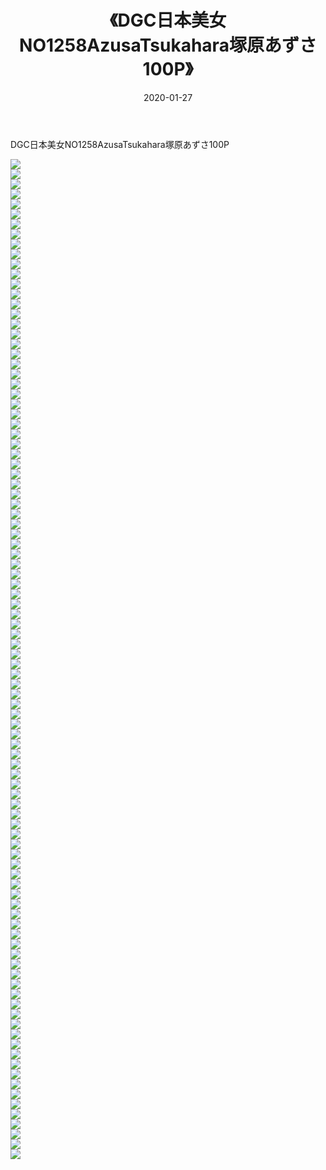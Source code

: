 ﻿---
layout: post
title:  《DGC日本美女NO1258AzusaTsukahara塚原あずさ100P》
date:   2020-01-27
img: http://pic.660000.xyz/1:/性感/2020/DGC日本美女NO1258AzusaTsukahara塚原あずさ100P/000.jpg
categories: [美女, 清纯, 唯美]
---

DGC日本美女NO1258AzusaTsukahara塚原あずさ100P

  ![](http://pic.660000.xyz/1:/性感/2020/DGC日本美女NO1258AzusaTsukahara塚原あずさ100P/001.jpg) <br> ![](http://pic.660000.xyz/1:/性感/2020/DGC日本美女NO1258AzusaTsukahara塚原あずさ100P/002.jpg) <br> ![](http://pic.660000.xyz/1:/性感/2020/DGC日本美女NO1258AzusaTsukahara塚原あずさ100P/003.jpg) <br> ![](http://pic.660000.xyz/1:/性感/2020/DGC日本美女NO1258AzusaTsukahara塚原あずさ100P/004.jpg) <br> ![](http://pic.660000.xyz/1:/性感/2020/DGC日本美女NO1258AzusaTsukahara塚原あずさ100P/005.jpg) <br> ![](http://pic.660000.xyz/1:/性感/2020/DGC日本美女NO1258AzusaTsukahara塚原あずさ100P/006.jpg) <br> ![](http://pic.660000.xyz/1:/性感/2020/DGC日本美女NO1258AzusaTsukahara塚原あずさ100P/007.jpg) <br> ![](http://pic.660000.xyz/1:/性感/2020/DGC日本美女NO1258AzusaTsukahara塚原あずさ100P/008.jpg) <br> ![](http://pic.660000.xyz/1:/性感/2020/DGC日本美女NO1258AzusaTsukahara塚原あずさ100P/009.jpg) <br> ![](http://pic.660000.xyz/1:/性感/2020/DGC日本美女NO1258AzusaTsukahara塚原あずさ100P/010.jpg) <br> ![](http://pic.660000.xyz/1:/性感/2020/DGC日本美女NO1258AzusaTsukahara塚原あずさ100P/011.jpg) <br> ![](http://pic.660000.xyz/1:/性感/2020/DGC日本美女NO1258AzusaTsukahara塚原あずさ100P/012.jpg) <br> ![](http://pic.660000.xyz/1:/性感/2020/DGC日本美女NO1258AzusaTsukahara塚原あずさ100P/013.jpg) <br> ![](http://pic.660000.xyz/1:/性感/2020/DGC日本美女NO1258AzusaTsukahara塚原あずさ100P/014.jpg) <br> ![](http://pic.660000.xyz/1:/性感/2020/DGC日本美女NO1258AzusaTsukahara塚原あずさ100P/015.jpg) <br> ![](http://pic.660000.xyz/1:/性感/2020/DGC日本美女NO1258AzusaTsukahara塚原あずさ100P/016.jpg) <br> ![](http://pic.660000.xyz/1:/性感/2020/DGC日本美女NO1258AzusaTsukahara塚原あずさ100P/017.jpg) <br> ![](http://pic.660000.xyz/1:/性感/2020/DGC日本美女NO1258AzusaTsukahara塚原あずさ100P/018.jpg) <br> ![](http://pic.660000.xyz/1:/性感/2020/DGC日本美女NO1258AzusaTsukahara塚原あずさ100P/019.jpg) <br> ![](http://pic.660000.xyz/1:/性感/2020/DGC日本美女NO1258AzusaTsukahara塚原あずさ100P/020.jpg) <br> ![](http://pic.660000.xyz/1:/性感/2020/DGC日本美女NO1258AzusaTsukahara塚原あずさ100P/021.jpg) <br> ![](http://pic.660000.xyz/1:/性感/2020/DGC日本美女NO1258AzusaTsukahara塚原あずさ100P/022.jpg) <br> ![](http://pic.660000.xyz/1:/性感/2020/DGC日本美女NO1258AzusaTsukahara塚原あずさ100P/023.jpg) <br> ![](http://pic.660000.xyz/1:/性感/2020/DGC日本美女NO1258AzusaTsukahara塚原あずさ100P/024.jpg) <br> ![](http://pic.660000.xyz/1:/性感/2020/DGC日本美女NO1258AzusaTsukahara塚原あずさ100P/025.jpg) <br> ![](http://pic.660000.xyz/1:/性感/2020/DGC日本美女NO1258AzusaTsukahara塚原あずさ100P/026.jpg) <br> ![](http://pic.660000.xyz/1:/性感/2020/DGC日本美女NO1258AzusaTsukahara塚原あずさ100P/027.jpg) <br> ![](http://pic.660000.xyz/1:/性感/2020/DGC日本美女NO1258AzusaTsukahara塚原あずさ100P/028.jpg) <br> ![](http://pic.660000.xyz/1:/性感/2020/DGC日本美女NO1258AzusaTsukahara塚原あずさ100P/029.jpg) <br> ![](http://pic.660000.xyz/1:/性感/2020/DGC日本美女NO1258AzusaTsukahara塚原あずさ100P/030.jpg) <br> ![](http://pic.660000.xyz/1:/性感/2020/DGC日本美女NO1258AzusaTsukahara塚原あずさ100P/031.jpg) <br> ![](http://pic.660000.xyz/1:/性感/2020/DGC日本美女NO1258AzusaTsukahara塚原あずさ100P/032.jpg) <br> ![](http://pic.660000.xyz/1:/性感/2020/DGC日本美女NO1258AzusaTsukahara塚原あずさ100P/033.jpg) <br> ![](http://pic.660000.xyz/1:/性感/2020/DGC日本美女NO1258AzusaTsukahara塚原あずさ100P/034.jpg) <br> ![](http://pic.660000.xyz/1:/性感/2020/DGC日本美女NO1258AzusaTsukahara塚原あずさ100P/035.jpg) <br> ![](http://pic.660000.xyz/1:/性感/2020/DGC日本美女NO1258AzusaTsukahara塚原あずさ100P/036.jpg) <br> ![](http://pic.660000.xyz/1:/性感/2020/DGC日本美女NO1258AzusaTsukahara塚原あずさ100P/037.jpg) <br> ![](http://pic.660000.xyz/1:/性感/2020/DGC日本美女NO1258AzusaTsukahara塚原あずさ100P/038.jpg) <br> ![](http://pic.660000.xyz/1:/性感/2020/DGC日本美女NO1258AzusaTsukahara塚原あずさ100P/039.jpg) <br> ![](http://pic.660000.xyz/1:/性感/2020/DGC日本美女NO1258AzusaTsukahara塚原あずさ100P/040.jpg) <br> ![](http://pic.660000.xyz/1:/性感/2020/DGC日本美女NO1258AzusaTsukahara塚原あずさ100P/041.jpg) <br> ![](http://pic.660000.xyz/1:/性感/2020/DGC日本美女NO1258AzusaTsukahara塚原あずさ100P/042.jpg) <br> ![](http://pic.660000.xyz/1:/性感/2020/DGC日本美女NO1258AzusaTsukahara塚原あずさ100P/043.jpg) <br> ![](http://pic.660000.xyz/1:/性感/2020/DGC日本美女NO1258AzusaTsukahara塚原あずさ100P/044.jpg) <br> ![](http://pic.660000.xyz/1:/性感/2020/DGC日本美女NO1258AzusaTsukahara塚原あずさ100P/045.jpg) <br> ![](http://pic.660000.xyz/1:/性感/2020/DGC日本美女NO1258AzusaTsukahara塚原あずさ100P/046.jpg) <br> ![](http://pic.660000.xyz/1:/性感/2020/DGC日本美女NO1258AzusaTsukahara塚原あずさ100P/047.jpg) <br> ![](http://pic.660000.xyz/1:/性感/2020/DGC日本美女NO1258AzusaTsukahara塚原あずさ100P/048.jpg) <br> ![](http://pic.660000.xyz/1:/性感/2020/DGC日本美女NO1258AzusaTsukahara塚原あずさ100P/049.jpg) <br> ![](http://pic.660000.xyz/1:/性感/2020/DGC日本美女NO1258AzusaTsukahara塚原あずさ100P/050.jpg) <br> ![](http://pic.660000.xyz/1:/性感/2020/DGC日本美女NO1258AzusaTsukahara塚原あずさ100P/051.jpg) <br> ![](http://pic.660000.xyz/1:/性感/2020/DGC日本美女NO1258AzusaTsukahara塚原あずさ100P/052.jpg) <br> ![](http://pic.660000.xyz/1:/性感/2020/DGC日本美女NO1258AzusaTsukahara塚原あずさ100P/053.jpg) <br> ![](http://pic.660000.xyz/1:/性感/2020/DGC日本美女NO1258AzusaTsukahara塚原あずさ100P/054.jpg) <br> ![](http://pic.660000.xyz/1:/性感/2020/DGC日本美女NO1258AzusaTsukahara塚原あずさ100P/055.jpg) <br> ![](http://pic.660000.xyz/1:/性感/2020/DGC日本美女NO1258AzusaTsukahara塚原あずさ100P/056.jpg) <br> ![](http://pic.660000.xyz/1:/性感/2020/DGC日本美女NO1258AzusaTsukahara塚原あずさ100P/057.jpg) <br> ![](http://pic.660000.xyz/1:/性感/2020/DGC日本美女NO1258AzusaTsukahara塚原あずさ100P/058.jpg) <br> ![](http://pic.660000.xyz/1:/性感/2020/DGC日本美女NO1258AzusaTsukahara塚原あずさ100P/059.jpg) <br> ![](http://pic.660000.xyz/1:/性感/2020/DGC日本美女NO1258AzusaTsukahara塚原あずさ100P/060.jpg) <br> ![](http://pic.660000.xyz/1:/性感/2020/DGC日本美女NO1258AzusaTsukahara塚原あずさ100P/061.jpg) <br> ![](http://pic.660000.xyz/1:/性感/2020/DGC日本美女NO1258AzusaTsukahara塚原あずさ100P/062.jpg) <br> ![](http://pic.660000.xyz/1:/性感/2020/DGC日本美女NO1258AzusaTsukahara塚原あずさ100P/063.jpg) <br> ![](http://pic.660000.xyz/1:/性感/2020/DGC日本美女NO1258AzusaTsukahara塚原あずさ100P/064.jpg) <br> ![](http://pic.660000.xyz/1:/性感/2020/DGC日本美女NO1258AzusaTsukahara塚原あずさ100P/065.jpg) <br> ![](http://pic.660000.xyz/1:/性感/2020/DGC日本美女NO1258AzusaTsukahara塚原あずさ100P/066.jpg) <br> ![](http://pic.660000.xyz/1:/性感/2020/DGC日本美女NO1258AzusaTsukahara塚原あずさ100P/067.jpg) <br> ![](http://pic.660000.xyz/1:/性感/2020/DGC日本美女NO1258AzusaTsukahara塚原あずさ100P/068.jpg) <br> ![](http://pic.660000.xyz/1:/性感/2020/DGC日本美女NO1258AzusaTsukahara塚原あずさ100P/069.jpg) <br> ![](http://pic.660000.xyz/1:/性感/2020/DGC日本美女NO1258AzusaTsukahara塚原あずさ100P/070.jpg) <br> ![](http://pic.660000.xyz/1:/性感/2020/DGC日本美女NO1258AzusaTsukahara塚原あずさ100P/071.jpg) <br> ![](http://pic.660000.xyz/1:/性感/2020/DGC日本美女NO1258AzusaTsukahara塚原あずさ100P/072.jpg) <br> ![](http://pic.660000.xyz/1:/性感/2020/DGC日本美女NO1258AzusaTsukahara塚原あずさ100P/073.jpg) <br> ![](http://pic.660000.xyz/1:/性感/2020/DGC日本美女NO1258AzusaTsukahara塚原あずさ100P/074.jpg) <br> ![](http://pic.660000.xyz/1:/性感/2020/DGC日本美女NO1258AzusaTsukahara塚原あずさ100P/075.jpg) <br> ![](http://pic.660000.xyz/1:/性感/2020/DGC日本美女NO1258AzusaTsukahara塚原あずさ100P/076.jpg) <br> ![](http://pic.660000.xyz/1:/性感/2020/DGC日本美女NO1258AzusaTsukahara塚原あずさ100P/077.jpg) <br> ![](http://pic.660000.xyz/1:/性感/2020/DGC日本美女NO1258AzusaTsukahara塚原あずさ100P/078.jpg) <br> ![](http://pic.660000.xyz/1:/性感/2020/DGC日本美女NO1258AzusaTsukahara塚原あずさ100P/079.jpg) <br> ![](http://pic.660000.xyz/1:/性感/2020/DGC日本美女NO1258AzusaTsukahara塚原あずさ100P/080.jpg) <br> ![](http://pic.660000.xyz/1:/性感/2020/DGC日本美女NO1258AzusaTsukahara塚原あずさ100P/081.jpg) <br> ![](http://pic.660000.xyz/1:/性感/2020/DGC日本美女NO1258AzusaTsukahara塚原あずさ100P/082.jpg) <br> ![](http://pic.660000.xyz/1:/性感/2020/DGC日本美女NO1258AzusaTsukahara塚原あずさ100P/083.jpg) <br> ![](http://pic.660000.xyz/1:/性感/2020/DGC日本美女NO1258AzusaTsukahara塚原あずさ100P/084.jpg) <br> ![](http://pic.660000.xyz/1:/性感/2020/DGC日本美女NO1258AzusaTsukahara塚原あずさ100P/085.jpg) <br> ![](http://pic.660000.xyz/1:/性感/2020/DGC日本美女NO1258AzusaTsukahara塚原あずさ100P/086.jpg) <br> ![](http://pic.660000.xyz/1:/性感/2020/DGC日本美女NO1258AzusaTsukahara塚原あずさ100P/087.jpg) <br> ![](http://pic.660000.xyz/1:/性感/2020/DGC日本美女NO1258AzusaTsukahara塚原あずさ100P/088.jpg) <br> ![](http://pic.660000.xyz/1:/性感/2020/DGC日本美女NO1258AzusaTsukahara塚原あずさ100P/089.jpg) <br> ![](http://pic.660000.xyz/1:/性感/2020/DGC日本美女NO1258AzusaTsukahara塚原あずさ100P/090.jpg) <br> ![](http://pic.660000.xyz/1:/性感/2020/DGC日本美女NO1258AzusaTsukahara塚原あずさ100P/091.jpg) <br> ![](http://pic.660000.xyz/1:/性感/2020/DGC日本美女NO1258AzusaTsukahara塚原あずさ100P/092.jpg) <br> ![](http://pic.660000.xyz/1:/性感/2020/DGC日本美女NO1258AzusaTsukahara塚原あずさ100P/093.jpg) <br> ![](http://pic.660000.xyz/1:/性感/2020/DGC日本美女NO1258AzusaTsukahara塚原あずさ100P/094.jpg) <br> ![](http://pic.660000.xyz/1:/性感/2020/DGC日本美女NO1258AzusaTsukahara塚原あずさ100P/095.jpg) <br> ![](http://pic.660000.xyz/1:/性感/2020/DGC日本美女NO1258AzusaTsukahara塚原あずさ100P/096.jpg) <br> ![](http://pic.660000.xyz/1:/性感/2020/DGC日本美女NO1258AzusaTsukahara塚原あずさ100P/097.jpg) <br> ![](http://pic.660000.xyz/1:/性感/2020/DGC日本美女NO1258AzusaTsukahara塚原あずさ100P/098.jpg) <br> ![](http://pic.660000.xyz/1:/性感/2020/DGC日本美女NO1258AzusaTsukahara塚原あずさ100P/099.jpg) <br> ![](http://pic.660000.xyz/1:/性感/2020/DGC日本美女NO1258AzusaTsukahara塚原あずさ100P/100.jpg) <br>